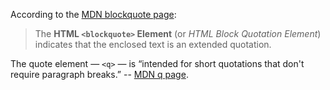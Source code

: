 According to the [MDN blockquote page](https://developer.mozilla.org/en-US/docs/Web/HTML/Element/blockquote):

> The **HTML `<blockquote>` Element** (or *HTML Block Quotation Element*) indicates that the enclosed text is an extended quotation.

The quote element — `<q>` — is “intended for short quotations that don't require paragraph breaks.” -- [MDN q page](https://developer.mozilla.org/en-US/docs/Web/HTML/Element/q).
